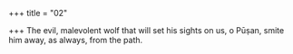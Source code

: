 +++
title = "02"

+++
The evil, malevolent wolf that will set his sights on us, o Pūṣan,
smite him away, as always, from the path.